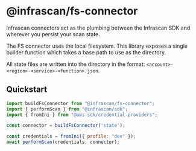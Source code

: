# @infrascan/fs-connector

Infrascan connectors act as the plumbing between the Infrascan SDK and wherever you persist your scan state.

The FS connector uses the local filesystem. This library exposes a single builder function which takes a base path to use as the directory. 

All state files are written into the directory in the format: `<account>-<region>-<service>-<function>.json`.

## Quickstart

```js
import buildFsConnector from "@infrascan/fs-connector";
import { performScan } from "@infrascan/sdk";
import { fromIni } from "@aws-sdk/credential-providers";

const connector = buildFsConnector('state');

const credentials = fromIni({ profile: "dev" });
await performScan(credentials, connector);
```
